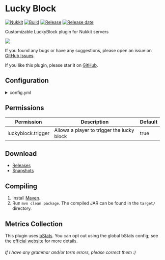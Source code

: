 # Lucky Block
[![Nukkit](https://img.shields.io/badge/Nukkit-1.0-green)](https://github.com/NukkitX/Nukkit)
[![Build](https://img.shields.io/circleci/build/github/wode490390/LuckyBlock/master)](https://circleci.com/gh/wode490390/LuckyBlock/tree/master)
[![Release](https://img.shields.io/github/v/release/wode490390/LuckyBlock)](https://github.com/wode490390/LuckyBlock/releases)
[![Release date](https://img.shields.io/github/release-date/wode490390/LuckyBlock)](https://github.com/wode490390/LuckyBlock/releases)
<!--[![MCBBS](https://img.shields.io/badge/-mcbbs-inactive)](https://www.mcbbs.net/thread-868171-1-1.html "幸运方块")
[![Servers](https://img.shields.io/bstats/servers/4839)](https://bstats.org/plugin/bukkit/LuckyBlock/4839)
[![Players](https://img.shields.io/bstats/players/4839)](https://bstats.org/plugin/bukkit/LuckyBlock/4839)-->

Customizable LuckyBlock plugin for Nukkit servers

![](https://i.loli.net/2019/05/24/5ce745b82a0a470870.gif)

If you found any bugs or have any suggestions, please open an issue on [GitHub Issues](https://github.com/wode490390/LuckyBlock/issues).

If you like this plugin, please star it on [GitHub](https://github.com/wode490390/LuckyBlock).

## Configuration
<details>
<summary>config.yml</summary>

```yaml
send-msg: true
msg: "&6You are so lucky!"

send-animation: true
animation-id: 3

blocks:
  # block namespaced ID or number ID
  # see https://minecraft.gamepedia.com/Bedrock_Edition_data_values#Block_IDs
  emerald_ore: # namespaced ID
    -
      # command (@p = player's name)
      cmd: "give @p 382 2"
      # probability (0-1)
      pr: 0.0005
    -
      cmd: "give @p 450 1"
      pr: 0.0002
  "95": # number ID
    - cmd: "say example :)"
      pr: 0.00000001
```
</details>

## Permissions
| Permission | Description | Default |
| - | - | - |
| luckyblock.trigger | Allows a player to trigger the lucky block | true |

## Download
- [Releases](https://github.com/wode490390/LuckyBlock/releases)
- [Snapshots](https://circleci.com/gh/wode490390/LuckyBlock)

## Compiling
1. Install [Maven](https://maven.apache.org/).
2. Run `mvn clean package`. The compiled JAR can be found in the `target/` directory.

## Metrics Collection

This plugin uses [bStats](https://github.com/wode490390/bStats-Nukkit). You can opt out using the global bStats config; see the [official website](https://bstats.org/getting-started) for more details.

<!--[![Metrics](https://bstats.org/signatures/bukkit/LuckyBlock.svg)](https://bstats.org/plugin/bukkit/LuckyBlock/4839)-->

###### If I have any grammar and/or term errors, please correct them :)
